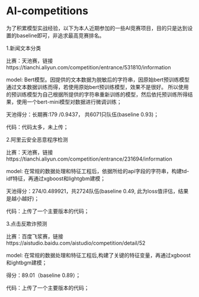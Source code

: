 # AI-competitions

为了积累模型实战经验，以下为本人近期参加的一些AI竞赛项目，目的只是达到设置的baseline即可，非追求最高竞赛排名。

1.新闻文本分类

比赛：天池赛，链接https://tianchi.aliyun.com/competition/entrance/531810/information

model: Bert模型。因提供的文本数据为脱敏后的字符串，因原始bert预训练模型通过文本数据训练而得，若使用原始bert预训练模型，效果不是很好。
       所以使用的预训练模型为自己根据所提供的字符串重新训练的模型，然后依托预训练所得结果，使用一个bert-mini模型对数据进行微调训练；
       
天池得分：长期赛:179 /0.9437， 共6071只队伍(baseline 0.93)；

代码：代码太多，未上传；



2.阿里云安全恶意程序检测

比赛：天池赛，链接https://tianchi.aliyun.com/competition/entrance/231694/information

model: 在常规的数据处理和特征工程后，依据所给的api字段的字符串，构建td-idf特征，再通过xgboost和lightgbm建模；

天池得分：274/0.489921，共2724队伍(baseline 0.49, 此为loss值评估，结果是越小越好)；

代码：上传了一个主要版本的代码；



3.点击反欺诈预测

比赛：百度飞浆赛，链接https://aistudio.baidu.com/aistudio/competition/detail/52

model: 在常规的数据处理和特征工程后,构建了关键的特征变量，再通过xgboost和ightbgm建模；

得分：89.01（baseline 0.89）；

代码：上传了一个主要版本的代码；




